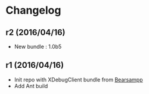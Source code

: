 # Changelog

## r2 (2016/04/16)

* New bundle : 1.0b5

## r1 (2016/04/16)

* Init repo with XDebugClient bundle from [Bearsampp](https://github.com/bearsampp/bearsampp)
* Add Ant build
